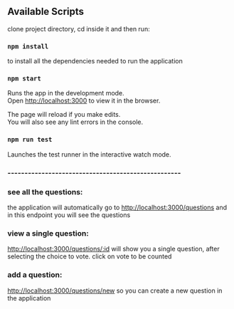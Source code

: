 ## Available Scripts

clone project directory, cd inside it and then run:

### `npm install`

to install all the dependencies needed to run the application

### `npm start`

Runs the app in the development mode.<br />
Open [http://localhost:3000](http://localhost:3000) to view it in the browser.

The page will reload if you make edits.<br />
You will also see any lint errors in the console.

### `npm run test`

Launches the test runner in the interactive watch mode.<br />

### ---------------------------------------------------

### see all the questions:

the application will automatically go to [http://localhost:3000/questions](http://localhost:3000/questions) and in this endpoint you will see the questions

### view a single question:

[http://localhost:3000/questions/:id](http://localhost:3000/questions/:id) will show you a single question, after selecting the choice to vote. click on vote to be counted

### add a question:

[http://localhost:3000/questions/new](http://localhost:3000/questions/new) so you can create a new question in the application